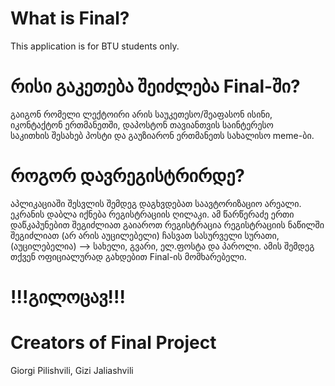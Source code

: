 
# What is Final?
This application is for BTU students only.

# რისი გაკეთება შეიძლება Final-ში? 
გაიგონ რომელი ლექტოირი არის საუკეთესო/შეაფასონ ისინი, იკონტაქტონ ერთმანეთში, დაპოსტონ თავიანთვის საინტერესო  
  საკითხის შესახებ პოსტი და გაუზიარონ ერთმანეთს სახალისო meme-ბი.  
# როგორ დავრეგისტრირდე? 
აპლიკაციაში შესვლის შემდეგ დაგხვდებათ საავტორიზაციო არეალი. ეკრანის დაბლა იქნება რეგისტრაციის ღილაკი. 
  ამ წარწერაძე ერთი დაწკაპუნებით შეგიძლიათ გაიაროთ რეგისტრაცია
  რეგისტრაციის ნაწილში შეგიძლიათ (არ არის აუცილებელი) ჩასვათ სასურველი სურათი, (აუცილებელია) --> სახელი, გვარი, ელ.ფოსტა და პაროლი.
  ამის შემდეგ თქვენ ოფიციალურად გახდებით Final-ის მომხარებელი.
# !!!გილოცავ!!!

# Creators of Final Project
Giorgi Pilishvili, Gizi Jaliashvili
